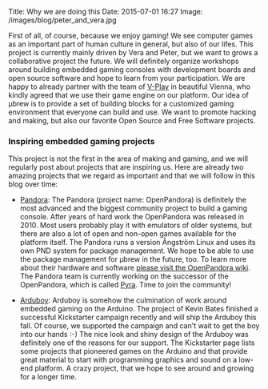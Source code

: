 Title: Why we are doing this
Date: 2015-07-01 16:27
Image: /images/blog/peter_and_vera.jpg

First of all, of course, because we enjoy gaming! We see computer games as an
important part of human culture in general, but also of our lifes. This project
is currently mainly driven by Vera and Peter, but we want to grows a
collaborative project the future. We will definitely organize workshops around
building embedded gaming consoles with development boards and open source
software and hope to learn from your participation. We are happy to already
partner with the team of [V-Play](http://v-play.net/) in beautiful Vienna,
who kindly agreed that we use their game engine on our platform. Our idea of
μbrew is to provide a set of building blocks for a customized gaming
environment that everyone can build and use. We want to promote hacking and
making, but also our favorite Open Source and Free Software projects.

### Inspiring embedded gaming projects

This project is not the first in the area of making and gaming, and we will
regularly post about projects that are inspiring us. Here are already two
amazing projects that we regard as important and that we will follow in this
blog over time:

* [Pandora](http://openpandora.org/): The Pandora (project name: OpenPandora)
is definitely the most advanced and the biggest community project to build a
gaming console. After years of hard work the OpenPandora was released in 2010.
Most users probably play it with emulators of older systems, but there are also
a lot of open and non-open games available for the platform itself. The Pandora
runs a version Ångström Linux and uses its own PND system for package
management. We hope to be able to use the package management for μbrew in the
future, too. To learn more about their hardware and software [please visit the
OpenPandora wiki](http://pandorawiki.org/Main_Page). The Pandora team is
currently working on the successor of the OpenPandora, which is called
[Pyra](http://www.pyra-handheld.com/). Time to join the community!

* [Arduboy](http://www.arduboy.com/): Arduboy is somehow the culmination of
work around embedded gaming on the Arduino. The project of Kevin Bates finished
a successful Kickstarter campaign recently and will ship the Arduboy this fall.
Of course, we supported the campaign and can't wait to get the boy into our
hands :-) The nice look and shiny design of the Arduboy was definitely one of
the reasons for our support. The Kickstarter page lists some projects that
pioneered games on the Arduino and that provide great material to start with
programming graphics and sound on a low-end platform. A crazy project,
that we hope to see around and growing for a longer time.
